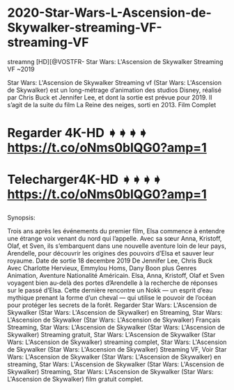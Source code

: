 # 2020-Star-Wars-L-Ascension-de-Skywalker-streaming-VF-streaming-VF

streamng [HD][@VOSTFR- Star Wars: L'Ascension de Skywalker Streaming VF ~2019

Star Wars: L'Ascension de Skywalker Streaming vf (Star Wars: L'Ascension de Skywalker) est un long-métrage d’animation des studios Disney, réalisé par Chris Buck et Jennifer Lee, et dont la sortie est prévue pour 2019. Il s’agit de la suite du film La Reine des neiges, sorti en 2013. Film Complet

# <p>Regarder 4K-HD ➧➧➧➧ <a href="https://t.co/oNms0blQG0?amp=1" rel="nofollow">https://t.co/oNms0blQG0?amp=1</a></p>

# <p>Telecharger4K-HD ➧➧➧➧ <a href="https://t.co/oNms0blQG0?amp=1" rel="nofollow">https://t.co/oNms0blQG0?amp=1</a></p>

Synopsis:

Trois ans après les événements du premier film, Elsa commence à entendre une étrange voix venant du nord qui l’appelle. Avec sa sœur Anna, Kristoff, Olaf, et Sven, ils s’embarquent dans une nouvelle aventure loin de leur pays, Arendelle, pour découvrir les origines des pouvoirs d’Elsa et sauver leur royaume. Date de sortie 18 decembre 2019 De Jennifer Lee, Chris Buck Avec Charlotte Hervieux, Emmylou Homs, Dany Boon plus Genres Animation, Aventure Nationalité Américain. Elsa, Anna, Kristoff, Olaf et Sven voyagent bien au-delà des portes d’Arendelle à la recherche de réponses sur le passé d’Elsa. Cette dernière rencontre un Nokk — un esprit d’eau mythique prenant la forme d’un cheval — qui utilise le pouvoir de l’océan pour protéger les secrets de la forêt. Regarder Star Wars: L'Ascension de Skywalker (Star Wars: L'Ascension de Skywalker) en Streaming, Star Wars: L'Ascension de Skywalker (Star Wars: L'Ascension de Skywalker) Français Streaming, Star Wars: L'Ascension de Skywalker (Star Wars: L'Ascension de Skywalker) Streaming gratuit, Star Wars: L'Ascension de Skywalker (Star Wars: L'Ascension de Skywalker) streaming complet, Star Wars: L'Ascension de Skywalker (Star Wars: L'Ascension de Skywalker) Streaming VF, Voir Star Wars: L'Ascension de Skywalker (Star Wars: L'Ascension de Skywalker) en streaming, Star Wars: L'Ascension de Skywalker (Star Wars: L'Ascension de Skywalker) Streaming, Star Wars: L'Ascension de Skywalker (Star Wars: L'Ascension de Skywalker) film gratuit complet.
